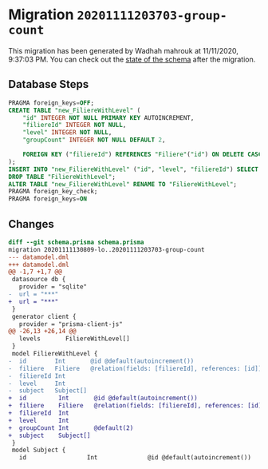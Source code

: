 # Migration `20201111203703-group-count`

This migration has been generated by Wadhah mahrouk at 11/11/2020, 9:37:03 PM.
You can check out the [state of the schema](./schema.prisma) after the migration.

## Database Steps

```sql
PRAGMA foreign_keys=OFF;
CREATE TABLE "new_FiliereWithLevel" (
    "id" INTEGER NOT NULL PRIMARY KEY AUTOINCREMENT,
    "filiereId" INTEGER NOT NULL,
    "level" INTEGER NOT NULL,
    "groupCount" INTEGER NOT NULL DEFAULT 2,

    FOREIGN KEY ("filiereId") REFERENCES "Filiere"("id") ON DELETE CASCADE ON UPDATE CASCADE
);
INSERT INTO "new_FiliereWithLevel" ("id", "level", "filiereId") SELECT "id", "level", "filiereId" FROM "FiliereWithLevel";
DROP TABLE "FiliereWithLevel";
ALTER TABLE "new_FiliereWithLevel" RENAME TO "FiliereWithLevel";
PRAGMA foreign_key_check;
PRAGMA foreign_keys=ON
```

## Changes

```diff
diff --git schema.prisma schema.prisma
migration 20201111130809-lo..20201111203703-group-count
--- datamodel.dml
+++ datamodel.dml
@@ -1,7 +1,7 @@
 datasource db {
   provider = "sqlite"
-  url = "***"
+  url = "***"
 }
 generator client {
   provider = "prisma-client-js"
@@ -26,13 +26,14 @@
   levels       FiliereWithLevel[]
 }
 model FiliereWithLevel {
-  id        Int       @id @default(autoincrement())
-  filiere   Filiere   @relation(fields: [filiereId], references: [id])
-  filiereId Int
-  level     Int
-  subject   Subject[]
+  id         Int       @id @default(autoincrement())
+  filiere    Filiere   @relation(fields: [filiereId], references: [id])
+  filiereId  Int
+  level      Int
+  groupCount Int       @default(2)
+  subject    Subject[]
 }
 model Subject {
   id                 Int              @id @default(autoincrement())
```


